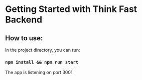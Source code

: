 # Getting Started with Think Fast Backend

## How to use:

In the project directory, you can run:

### `npm install && npm run start`

The app is listening on port 3001
